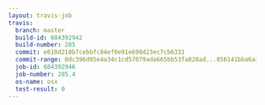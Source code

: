 ```yaml
---
layout: travis-job
travis:
  branch: master
  build-id: 684392942
  build-number: 285
  commit: e618d210b7cebbfc84ef0e91e698d23ec7cb6331
  commit-range: 0dc396d05e4a34c1cd57079ada665bb53fa828ad...056141bba6a322d018994082caf7d9608f27efba
  job-id: 684392946
  job-number: 285.4
  os-name: osx
  test-result: 0
---
```

